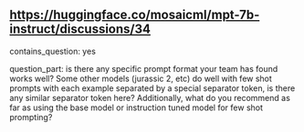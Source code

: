## https://huggingface.co/mosaicml/mpt-7b-instruct/discussions/34

contains_question: yes

question_part:
is there any specific prompt format your team has found works well? Some other models (jurassic 2, etc) do well with few shot prompts with each example separated by a special separator token, is there any similar separator token here?
Additionally, what do you recommend as far as using the base model or instruction tuned model for few shot prompting?